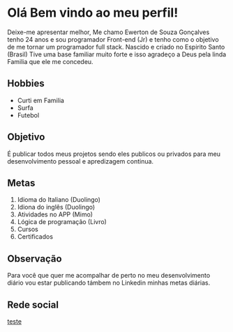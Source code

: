 <h1>Olá Bem vindo ao meu perfil!</h1>

<p>Deixe-me apresentar melhor, Me chamo Ewerton de Souza Gonçalves tenho 24 anos e sou programador Front-end (Jr) e tenho como o objetivo de me tornar um programador full stack. 
Nascido e criado no Espirito Santo (Brasil) Tive uma base familiar muito forte e isso agradeço a Deus pela linda Familia que ele me concedeu.
</p> 


<h2>Hobbies</h2>
<ul>
  <li>Curti em Familia</li>
  <li>Surfa</li>
  <li>Futebol</li>
</ul>

<h2>Objetivo</h2>

<p>É publicar todos meus projetos sendo eles publicos ou privados para meu desenvolvimento pessoal e apredizagem continua.</p>


<h2>Metas</h2>

<ol>
  <li>Idioma do Italiano (Duolingo)</li>
  <li>Idiona do inglês (Duolingo)</li>
  <li>Atividades no APP (Mimo)</li>
  <li>Lógica de programação (Livro)</li>
  <li>Cursos</li>
  <li>Certificados</li>
</ol>

<h2>Observação</h2>
<p>Para você que quer me acompalhar de perto  no meu desenvolvimento diário vou estar publicando támbem no Linkedin minhas metas diárias.</p>

<h2>Rede social</h2>

<a href="www.linkedin.com/in/ewerton-de-souza-gonçalves-722dev">teste</a>
